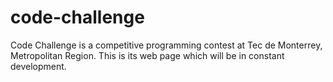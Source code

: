 # code-challenge
Code Challenge is a competitive programming contest at Tec de Monterrey, Metropolitan Region. This is its web page which will be in constant development.

